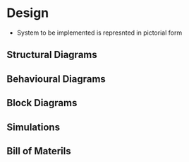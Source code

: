 # Design
* System to be implemented is represnted in pictorial form

## Structural Diagrams

## Behavioural Diagrams

## Block Diagrams

## Simulations

## Bill of Materils
